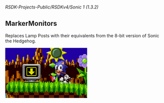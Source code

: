 ###### RSDK-Projects-Public/RSDKv4/Sonic 1 (1.3.2)
## MarkerMonitors

Replaces Lamp Posts with their equivalents from the 8-bit version of Sonic the Hedgehog.

![Image of the RSDK Mod!](/Assets/MarkerMonitorS1.png)